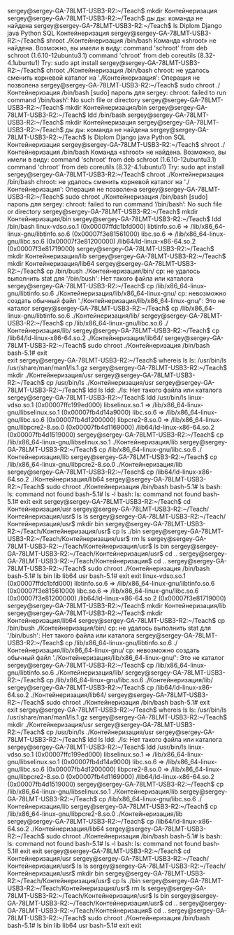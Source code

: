 sergey@sergey-GA-78LMT-USB3-R2:~/Teach$ mkdir Контейнеризация
sergey@sergey-GA-78LMT-USB3-R2:~/Teach$ ды
ды: команда не найдена
sergey@sergey-GA-78LMT-USB3-R2:~/Teach$ ls
Diplom  Django  java  Python  SQL  Контейнеризация
sergey@sergey-GA-78LMT-USB3-R2:~/Teach$ shroot ./Контейнеризация /bin/bash
Команда «shroot» не найдена. Возможно, вы имели в виду:
  command 'schroot' from deb schroot (1.6.10-12ubuntu3.1)
  command 'chroot' from deb coreutils (8.32-4.1ubuntu1)
Try: sudo apt install <deb name>
sergey@sergey-GA-78LMT-USB3-R2:~/Teach$ chroot ./Контейнеризация /bin/bash
chroot: не удалось сменить корневой каталог на './Контейнеризация': Операция не позволена
sergey@sergey-GA-78LMT-USB3-R2:~/Teach$ sudo chroot ./Контейнеризация /bin/bash
[sudo] пароль для sergey: 
chroot: failed to run command ‘/bin/bash’: No such file or directory
sergey@sergey-GA-78LMT-USB3-R2:~/Teach$ mkdir Контейнеризация/bin
sergey@sergey-GA-78LMT-USB3-R2:~/Teach$ ldd /bin/bash
sergey@sergey-GA-78LMT-USB3-R2:~/Teach$ mkdir Контейнеризация
sergey@sergey-GA-78LMT-USB3-R2:~/Teach$ ды
ды: команда не найдена
sergey@sergey-GA-78LMT-USB3-R2:~/Teach$ ls
Diplom  Django  java  Python  SQL  Контейнеризация
sergey@sergey-GA-78LMT-USB3-R2:~/Teach$ shroot ./Контейнеризация /bin/bash
Команда «shroot» не найдена. Возможно, вы имели в виду:
  command 'schroot' from deb schroot (1.6.10-12ubuntu3.1)
  command 'chroot' from deb coreutils (8.32-4.1ubuntu1)
Try: sudo apt install <deb name>
sergey@sergey-GA-78LMT-USB3-R2:~/Teach$ chroot ./Контейнеризация /bin/bash
chroot: не удалось сменить корневой каталог на './Контейнеризация': Операция не позволена
sergey@sergey-GA-78LMT-USB3-R2:~/Teach$ sudo chroot ./Контейнеризация /bin/bash
[sudo] пароль для sergey: 
chroot: failed to run command ‘/bin/bash’: No such file or directory
sergey@sergey-GA-78LMT-USB3-R2:~/Teach$ mkdir Контейнеризация/bin
sergey@sergey-GA-78LMT-USB3-R2:~/Teach$ ldd /bin/bash
	linux-vdso.so.1 (0x00007ffdc1bfd000)
	libtinfo.so.6 => /lib/x86_64-linux-gnu/libtinfo.so.6 (0x00007f3e81561000)
	libc.so.6 => /lib/x86_64-linux-gnu/libc.so.6 (0x00007f3e81200000)
	/lib64/ld-linux-x86-64.so.2 (0x00007f3e81719000)
sergey@sergey-GA-78LMT-USB3-R2:~/Teach$ mkdir Контейнеризация/lib
sergey@sergey-GA-78LMT-USB3-R2:~/Teach$ mkdir Контейнеризация/lib64
sergey@sergey-GA-78LMT-USB3-R2:~/Teach$ cp /bin/bush ./Контейнеризация/bin/
cp: не удалось выполнить stat для '/bin/bush': Нет такого файла или каталога
sergey@sergey-GA-78LMT-USB3-R2:~/Teach$ cp /lib/x86_64-linux-gnu/libtinfo.so.6 ./Контейнеризация/lib/x86_64-linux-gnu/
cp: невозможно создать обычный файл './Контейнеризация/lib/x86_64-linux-gnu/': Это не каталог
sergey@sergey-GA-78LMT-USB3-R2:~/Teach$ cp /lib/x86_64-linux-gnu/libtinfo.so.6 ./Контейнеризация/lib/
sergey@sergey-GA-78LMT-USB3-R2:~/Teach$ cp /lib/x86_64-linux-gnu/libc.so.6 ./Контейнеризация/lib/
sergey@sergey-GA-78LMT-USB3-R2:~/Teach$ cp /lib64/ld-linux-x86-64.so.2 ./Контейнеризация/lib64/
sergey@sergey-GA-78LMT-USB3-R2:~/Teach$ sudo chroot ./Контейнеризация /bin/bash
bash-5.1# exit     
exit
sergey@sergey-GA-78LMT-USB3-R2:~/Teach$ whereis ls
ls: /usr/bin/ls /usr/share/man/man1/ls.1.gz
sergey@sergey-GA-78LMT-USB3-R2:~/Teach$ mkdir ./Контейнеризация/usr
sergey@sergey-GA-78LMT-USB3-R2:~/Teach$ cp /usr/bin/ls ./Контейнеризация/usr
sergey@sergey-GA-78LMT-USB3-R2:~/Teach$ ldd ls
ldd: ./ls: Нет такого файла или каталога
sergey@sergey-GA-78LMT-USB3-R2:~/Teach$ ldd /usr/bin/ls
	linux-vdso.so.1 (0x00007ffc199ed000)
	libselinux.so.1 => /lib/x86_64-linux-gnu/libselinux.so.1 (0x00007fb4d14a9000)
	libc.so.6 => /lib/x86_64-linux-gnu/libc.so.6 (0x00007fb4d1200000)
	libpcre2-8.so.0 => /lib/x86_64-linux-gnu/libpcre2-8.so.0 (0x00007fb4d1169000)
	/lib64/ld-linux-x86-64.so.2 (0x00007fb4d1519000)
sergey@sergey-GA-78LMT-USB3-R2:~/Teach$ cp /lib/x86_64-linux-gnu/libselinux.so.1 ./Контейнеризация/lib
sergey@sergey-GA-78LMT-USB3-R2:~/Teach$ cp /lib/x86_64-linux-gnu/libc.so.6 ./Контейнеризация/lib
sergey@sergey-GA-78LMT-USB3-R2:~/Teach$ cp /lib/x86_64-linux-gnu/libpcre2-8.so.0 ./Контейнеризация/lib
sergey@sergey-GA-78LMT-USB3-R2:~/Teach$ cp /lib64/ld-linux-x86-64.so.2 ./Контейнеризация/lib64
sergey@sergey-GA-78LMT-USB3-R2:~/Teach$ sudo chroot ./Контейнеризация /bin/bash
bash-5.1# ls
bash: ls: command not found
bash-5.1# ls -l
bash: ls: command not found
bash-5.1# exit
exit
sergey@sergey-GA-78LMT-USB3-R2:~/Teach$ cd Контейнеризация/usr
sergey@sergey-GA-78LMT-USB3-R2:~/Teach/Контейнеризация/usr$ ls
ls
sergey@sergey-GA-78LMT-USB3-R2:~/Teach/Контейнеризация/usr$ mkdir bin
sergey@sergey-GA-78LMT-USB3-R2:~/Teach/Контейнеризация/usr$ cp ls ./bin
sergey@sergey-GA-78LMT-USB3-R2:~/Teach/Контейнеризация/usr$ rm ls
sergey@sergey-GA-78LMT-USB3-R2:~/Teach/Контейнеризация/usr$ ls
bin
sergey@sergey-GA-78LMT-USB3-R2:~/Teach/Контейнеризация/usr$ cd ..
sergey@sergey-GA-78LMT-USB3-R2:~/Teach/Контейнеризация$ cd ..
sergey@sergey-GA-78LMT-USB3-R2:~/Teach$ sudo chroot ./Контейнеризация /bin/bash
bash-5.1# ls
bin  lib  lib64  usr
bash-5.1# exit
exit
	linux-vdso.so.1 (0x00007ffdc1bfd000)
	libtinfo.so.6 => /lib/x86_64-linux-gnu/libtinfo.so.6 (0x00007f3e81561000)
	libc.so.6 => /lib/x86_64-linux-gnu/libc.so.6 (0x00007f3e81200000)
	/lib64/ld-linux-x86-64.so.2 (0x00007f3e81719000)
sergey@sergey-GA-78LMT-USB3-R2:~/Teach$ mkdir Контейнеризация/lib
sergey@sergey-GA-78LMT-USB3-R2:~/Teach$ mkdir Контейнеризация/lib64
sergey@sergey-GA-78LMT-USB3-R2:~/Teach$ cp /bin/bush ./Контейнеризация/bin/
cp: не удалось выполнить stat для '/bin/bush': Нет такого файла или каталога
sergey@sergey-GA-78LMT-USB3-R2:~/Teach$ cp /lib/x86_64-linux-gnu/libtinfo.so.6 ./Контейнеризация/lib/x86_64-linux-gnu/
cp: невозможно создать обычный файл './Контейнеризация/lib/x86_64-linux-gnu/': Это не каталог
sergey@sergey-GA-78LMT-USB3-R2:~/Teach$ cp /lib/x86_64-linux-gnu/libtinfo.so.6 ./Контейнеризация/lib/
sergey@sergey-GA-78LMT-USB3-R2:~/Teach$ cp /lib/x86_64-linux-gnu/libc.so.6 ./Контейнеризация/lib/
sergey@sergey-GA-78LMT-USB3-R2:~/Teach$ cp /lib64/ld-linux-x86-64.so.2 ./Контейнеризация/lib64/
sergey@sergey-GA-78LMT-USB3-R2:~/Teach$ sudo chroot ./Контейнеризация /bin/bash
bash-5.1# exit     
exit
sergey@sergey-GA-78LMT-USB3-R2:~/Teach$ whereis ls
ls: /usr/bin/ls /usr/share/man/man1/ls.1.gz
sergey@sergey-GA-78LMT-USB3-R2:~/Teach$ mkdir ./Контейнеризация/usr
sergey@sergey-GA-78LMT-USB3-R2:~/Teach$ cp /usr/bin/ls ./Контейнеризация/usr
sergey@sergey-GA-78LMT-USB3-R2:~/Teach$ ldd ls
ldd: ./ls: Нет такого файла или каталога
sergey@sergey-GA-78LMT-USB3-R2:~/Teach$ ldd /usr/bin/ls
	linux-vdso.so.1 (0x00007ffc199ed000)
	libselinux.so.1 => /lib/x86_64-linux-gnu/libselinux.so.1 (0x00007fb4d14a9000)
	libc.so.6 => /lib/x86_64-linux-gnu/libc.so.6 (0x00007fb4d1200000)
	libpcre2-8.so.0 => /lib/x86_64-linux-gnu/libpcre2-8.so.0 (0x00007fb4d1169000)
	/lib64/ld-linux-x86-64.so.2 (0x00007fb4d1519000)
sergey@sergey-GA-78LMT-USB3-R2:~/Teach$ cp /lib/x86_64-linux-gnu/libselinux.so.1 ./Контейнеризация/lib
sergey@sergey-GA-78LMT-USB3-R2:~/Teach$ cp /lib/x86_64-linux-gnu/libc.so.6 ./Контейнеризация/lib
sergey@sergey-GA-78LMT-USB3-R2:~/Teach$ cp /lib/x86_64-linux-gnu/libpcre2-8.so.0 ./Контейнеризация/lib
sergey@sergey-GA-78LMT-USB3-R2:~/Teach$ cp /lib64/ld-linux-x86-64.so.2 ./Контейнеризация/lib64
sergey@sergey-GA-78LMT-USB3-R2:~/Teach$ sudo chroot ./Контейнеризация /bin/bash
bash-5.1# ls
bash: ls: command not found
bash-5.1# ls -l
bash: ls: command not found
bash-5.1# exit
exit
sergey@sergey-GA-78LMT-USB3-R2:~/Teach$ cd Контейнеризация/usr
sergey@sergey-GA-78LMT-USB3-R2:~/Teach/Контейнеризация/usr$ ls
ls
sergey@sergey-GA-78LMT-USB3-R2:~/Teach/Контейнеризация/usr$ mkdir bin
sergey@sergey-GA-78LMT-USB3-R2:~/Teach/Контейнеризация/usr$ cp ls ./bin
sergey@sergey-GA-78LMT-USB3-R2:~/Teach/Контейнеризация/usr$ rm ls
sergey@sergey-GA-78LMT-USB3-R2:~/Teach/Контейнеризация/usr$ ls
bin
sergey@sergey-GA-78LMT-USB3-R2:~/Teach/Контейнеризация/usr$ cd ..
sergey@sergey-GA-78LMT-USB3-R2:~/Teach/Контейнеризация$ cd ..
sergey@sergey-GA-78LMT-USB3-R2:~/Teach$ sudo chroot ./Контейнеризация /bin/bash
bash-5.1# ls
bin  lib  lib64  usr
bash-5.1# exit
exit

